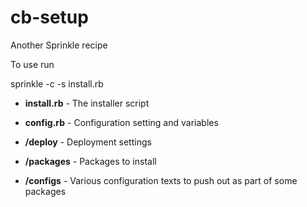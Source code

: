 cb-setup
========

Another Sprinkle recipe

To use run 

  sprinkle -c -s install.rb

- **install.rb** - The installer script

- **config.rb** - Configuration setting and variables

- **/deploy** - Deployment settings

- **/packages** - Packages to install

- **/configs** - Various configuration texts to push out as part of some packages